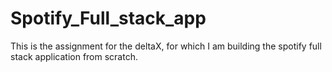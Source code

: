# Spotify_Full_stack_app
This is the assignment for the deltaX, for which I am building the spotify full stack application from scratch.
